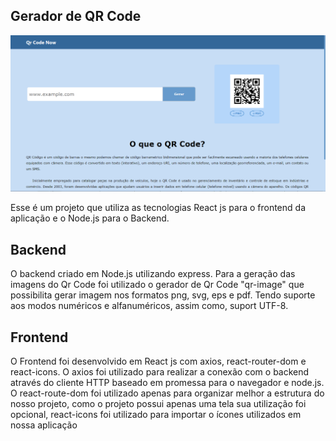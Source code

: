## Gerador de QR Code

![alt text](https://github.com/Rendrikson98/Gerador-de-QrCode/blob/master/frontend/src/assets/tamplete.png?raw=true)

Esse é um projeto que utiliza as tecnologias React js para o frontend da aplicação e o Node.js para o Backend.

## Backend

O backend criado em Node.js utilizando express. Para a geração das imagens do Qr Code foi utilizado o gerador de Qr Code "qr-image" que possibilita gerar imagem nos formatos png, svg, eps e pdf. Tendo suporte aos modos numéricos e alfanuméricos, assim como, suport UTF-8.

## Frontend

O Frontend foi desenvolvido em React js com axios, react-router-dom e react-icons. O axios foi utilizado para realizar a conexão com o backend através do cliente HTTP baseado em promessa para o navegador e node.js. O react-route-dom foi utilizado apenas para organizar melhor a estrutura do nosso projeto, como o projeto possui apenas uma tela sua utilização foi opcional, react-icons foi utilizado para importar o ícones utilizados em nossa aplicação
